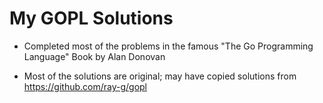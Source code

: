 # My GOPL Solutions

-   Completed most of the problems in the famous "The Go Programming Language" Book by Alan Donovan

-   Most of the solutions are original; may have copied solutions from https://github.com/ray-g/gopl
